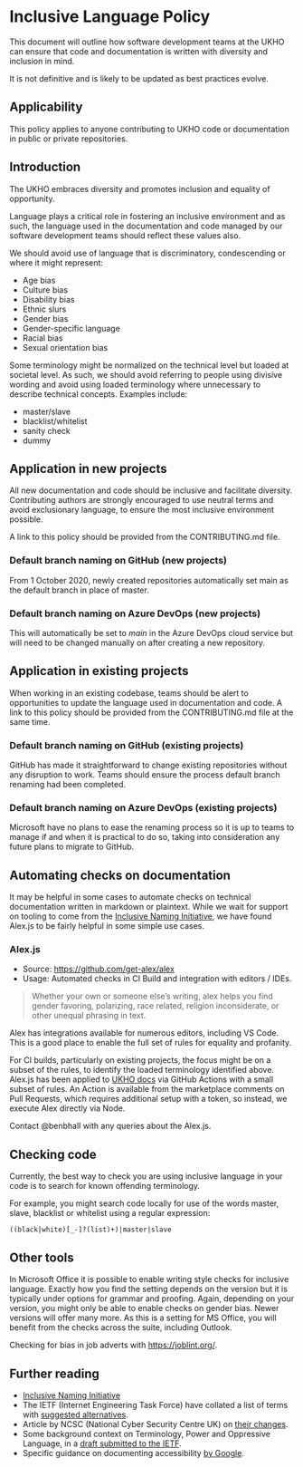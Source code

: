 
# Inclusive Language Policy

This document will outline how software development teams at the UKHO can ensure that code and documentation is written with diversity and inclusion in mind.

It is not definitive and is likely to be updated as best practices evolve.

## Applicability

This policy applies to anyone contributing to UKHO code or documentation in public or private repositories.

## Introduction

The UKHO embraces diversity and promotes inclusion and equality of opportunity.

Language plays a critical role in fostering an inclusive environment and as such, the language used in the documentation and code managed by our software development teams should reflect these values also.

We should avoid use of language that is discriminatory, condescending or where it might represent:

- Age bias
- Culture bias
- Disability bias
- Ethnic slurs
- Gender bias
- Gender-specific language
- Racial bias
- Sexual orientation bias

Some terminology might be normalized on the technical level but loaded at societal level. As such, we should avoid referring to people using divisive wording and avoid using loaded terminology where unnecessary to describe technical concepts. Examples include:

<!--alex disable blacklist sanity-check whitelist dummy-->
- master/slave
- blacklist/whitelist
- sanity check
- dummy
<!--alex enable blacklist sanity-check whitelist dummy-->

## Application in new projects

All new documentation and code should be inclusive and facilitate diversity. Contributing authors are strongly encouraged to use neutral terms and avoid exclusionary language, to ensure the most inclusive environment possible.

A link to this policy should be provided from the CONTRIBUTING.md file.

### Default branch naming on GitHub (new projects)

From 1 October 2020, newly created repositories automatically set main as the default branch in place of master.

### Default branch naming on Azure DevOps (new projects)

This will automatically be set to *main* in the Azure DevOps cloud service but will need to be changed manually on after creating a new repository.

## Application in existing projects

When working in an existing codebase, teams should be alert to opportunities to update the language used in documentation and code. A link to this policy should be provided from the CONTRIBUTING.md file at the same time.

### Default branch naming on GitHub (existing projects)

GitHub has made it straightforward to change existing repositories without any disruption to work. Teams should ensure the process default branch renaming had been completed.

### Default branch naming on Azure DevOps (existing projects)

Microsoft have no plans to ease the renaming process so it is up to teams to manage if and when it is practical to do so, taking into consideration any future plans to migrate to GitHub.

## Automating checks on documentation

It may be helpful in some cases to automate checks on technical documentation written in markdown or plaintext. While we wait for support on tooling to come from the [Inclusive Naming Initiative](https://inclusivenaming.org/), we have found Alex.js to be fairly helpful in some simple use cases.

### Alex.js

- Source: https://github.com/get-alex/alex
- Usage: Automated checks in CI Build and integration with editors / IDEs.

> Whether your own or someone else’s writing, alex helps you find gender favoring, polarizing, race related, religion inconsiderate, or other unequal phrasing in text.

Alex has integrations available for numerous editors, including VS Code. This is a good place to enable the full set of rules for equality and profanity.

For CI builds, particularly on existing projects, the focus might be on a subset of the rules, to identify the loaded terminology identified above. Alex.js has been applied to [UKHO docs](https://github.com/ukho/docs) via GitHub Actions with a small subset of rules. An Action is available from the marketplace comments on Pull Requests, which requires additional setup with a token, so instead, we execute Alex directly via Node.

Contact @benbhall with any queries about the Alex.js.

## Checking code

Currently, the best way to check you are using inclusive language in your code is to search for known offending terminology.

<!--alex disable blacklist whitelist-->
For example, you might search code locally for use of the words master, slave, blacklist or whitelist using a regular expression:
<!--alex enable blacklist whitelist-->

`((black|white)[_-]?(list)+)|master|slave`

## Other tools

In Microsoft Office it is possible to enable writing style checks for inclusive language. Exactly how you find the setting depends on the version but it is typically under options for grammar and proofing. Again, depending on your version, you might only be able to enable checks on gender bias. Newer versions will offer many more. As this is a setting for MS Office, you will benefit from the checks across the suite, including Outlook.

Checking for bias in job adverts with https://joblint.org/.

## Further reading

- [Inclusive Naming Initiative](https://inclusivenaming.org/)
- The IETF (Internet Engineering Task Force) have collated a list of terms with [suggested alternatives](https://github.com/ietf/terminology).
- Article by NCSC (National Cyber Security Centre UK) on [their changes](https://www.ncsc.gov.uk/blog-post/terminology-its-not-black-and-white).
- Some background context on Terminology, Power and Oppressive Language, in a [draft submitted to the IETF](https://tools.ietf.org/id/draft-knodel-terminology-04.html).
- Specific guidance on documenting accessibility [by Google](https://developers.google.com/style/inclusive-documentation#about-disability-and-accessibility).
